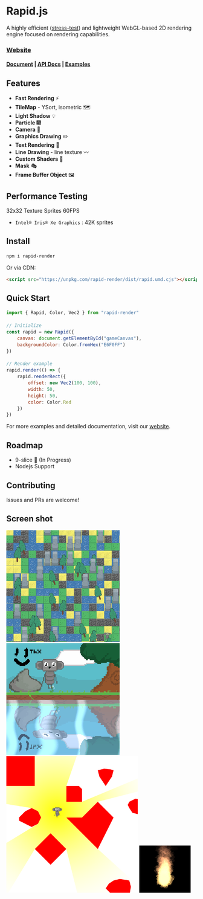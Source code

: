 
# Rapid.js

A highly efficient ([stress-test](https://nightre.github.io/Rapid.js/docs/examples.html)) and lightweight WebGL-based 2D rendering engine focused on rendering capabilities.

### [Website](https://nightre.github.io/Rapid.js/docs/index.html)

#### [Document](https://nightre.github.io/Rapid.js/docs/docs.html) | [API Docs](https://nightre.github.io/Rapid.js/docs/api/index.html) | [Examples](https://nightre.github.io/Rapid.js/docs/examples.html)

## Features

* **Fast Rendering** ⚡
* **TileMap** - YSort, isometric 🗺️
* **Light Shadow** 💡
* **Particle** 🎆
* **Camera** 🎥
* **Graphics Drawing** ✏️
* **Text Rendering** 📝
* **Line Drawing** - line texture 〰️
* **Custom Shaders** 🎨
* **Mask** 🎭
* **Frame Buffer Object** 🖼️

## Performance Testing

32x32 Texture Sprites 60FPS

* `Intel® Iris® Xe Graphics` : 42K sprites

## Install

```bash
npm i rapid-render
```

Or via CDN:

```html
<script src="https://unpkg.com/rapid-render/dist/rapid.umd.cjs"></script>
```

## Quick Start

```js
import { Rapid, Color, Vec2 } from "rapid-render"

// Initialize
const rapid = new Rapid({
    canvas: document.getElementById("gameCanvas"),
    backgroundColor: Color.fromHex("E6F0FF")
})

// Render example
rapid.render(() => {
    rapid.renderRect({ 
        offset: new Vec2(100, 100), 
        width: 50, 
        height: 50, 
        color: Color.Red 
    })
})
```

For more examples and detailed documentation, visit our [website](https://nightre.github.io/Rapid.js/docs/index.html).

## Roadmap

* 9-slice 🚧 (In Progress)
* Nodejs Support

## Contributing

Issues and PRs are welcome!

## Screen shot

![1](./screenshot/1.gif)
![2](./screenshot/2.gif)
![3](./screenshot/3.png)
![4](./screenshot/4.png)
